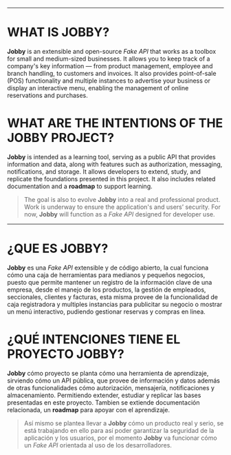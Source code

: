 ___
# WHAT IS JOBBY?
**Jobby** is an extensible and open-source *Fake API* that works as a toolbox for small and medium-sized businesses. It allows you to keep track of a company's key information — from product management, employee and branch handling, to customers and invoices. It also provides point-of-sale (POS) functionality and multiple instances to advertise your business or display an interactive menu, enabling the management of online reservations and purchases.
# WHAT ARE THE INTENTIONS OF THE JOBBY PROJECT?
**Jobby** is intended as a learning tool, serving as a public API that provides information and data, along with features such as authorization, messaging, notifications, and storage. It allows developers to extend, study, and replicate the foundations presented in this project. It also includes related documentation and a **roadmap** to support learning.
> The goal is also to evolve **Jobby** into a real and professional product. Work is underway to ensure the application's and users’ security. For now, **Jobby** will function as a *Fake API* designed for developer use.


___
# ¿QUE ES JOBBY?
**Jobby** es una *Fake API* extensible y de código abierto, la cual funciona cómo una caja de herramientas para medianos y pequeños negocios, puesto que permite mantener un registro de la información clave de una empresa, desde el manejo de los productos, la gestión de empleados, seccionales, clientes y facturas, esta misma provee de la funcionalidad de caja registradora y multiples instancias para publicitar su negocio o mostrar un menú interactivo, pudiendo gestionar reservas y compras en linea.

# ¿QUÉ INTENCIONES TIENE EL PROYECTO JOBBY?
**Jobby** cómo proyecto se planta cómo una herramienta de aprendizaje, sirviendo cómo un API pública, que provee de información y datos además de otras funcionalidades cómo autorización, mensajería, notificaciones y almacenamiento. Permitiendo extender, estudiar y replicar las bases presentadas en este proyecto. Tambien se extiende documentación relacionada, un **roadmap** para apoyar con el aprendizaje.

> Así mismo se plantea llevar a **Jobby** cómo un producto real y serio, se está trabajando en ello para así poder garantizar la seguridad de la aplicación y los usuarios, por el momento **Jobby** va funcionar cómo un *Fake API* orientada al uso de los desarrolladores.



